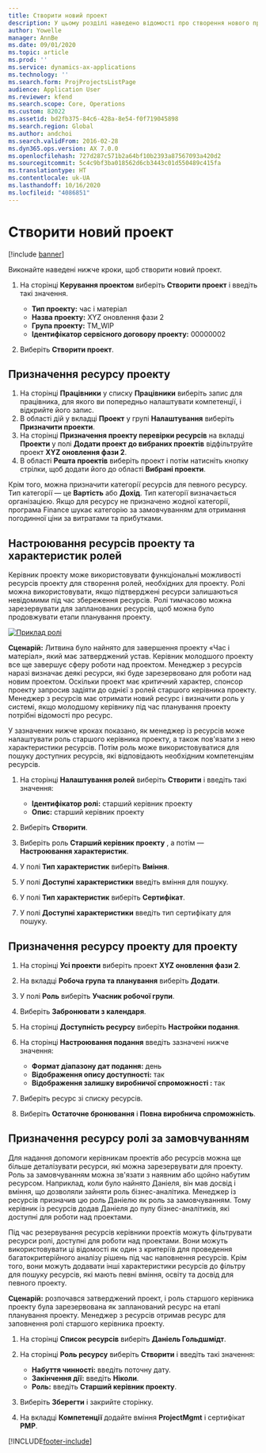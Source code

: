 ```yaml
---
title: Створити новий проект
description: У цьому розділі наведено відомості про створення нового проекту.
author: Yowelle
manager: AnnBe
ms.date: 09/01/2020
ms.topic: article
ms.prod: ''
ms.service: dynamics-ax-applications
ms.technology: ''
ms.search.form: ProjProjectsListPage
audience: Application User
ms.reviewer: kfend
ms.search.scope: Core, Operations
ms.custom: 82022
ms.assetid: bd2fb375-84c6-428a-8e54-f0f719045898
ms.search.region: Global
ms.author: andchoi
ms.search.validFrom: 2016-02-28
ms.dyn365.ops.version: AX 7.0.0
ms.openlocfilehash: 727d287c571b2a64bf10b2393a87567093a420d2
ms.sourcegitcommit: 5c4c9bf3ba018562d6cb3443c01d550489c415fa
ms.translationtype: HT
ms.contentlocale: uk-UA
ms.lasthandoff: 10/16/2020
ms.locfileid: "4086851"
---
```

# <a name="create-a-new-project"></a>Створити новий проект

[!include [banner](../includes/banner.md)]

Виконайте наведені нижче кроки, щоб створити новий проект.

1. На сторінці **Керування проектом** виберіть **Створити проект** і введіть такі значення.

    - **Тип проекту:** час і матеріал
    - **Назва проекту:** XYZ оновлення фази 2
    - **Група проекту:** TM\_WIP
    - **Ідентифікатор сервісного договору проекту:** 00000002

2. Виберіть **Створити проект**.

## <a name="assign-a-resource-to-a-project"></a>Призначення ресурсу проекту

1. На сторінці **Працівники** у списку **Працівники** виберіть запис для працівника, для якого ви попередньо налаштувати компетенції, і відкрийте його запис.
2. В області дій у вкладці **Проект** у групі **Налаштування** виберіть **Призначити проекти**.
3. На сторінці **Призначення проекту перевірки ресурсів** на вкладці **Проекти** у полі **Додати проект до вибраних проектів** відфільтруйте проект **XYZ оновлення фази 2**.
4. В області **Решта проектів** виберіть проект і потім натисніть кнопку стрілки, щоб додати його до області **Вибрані проекти**.

Крім того, можна призначити категорії ресурсів для певного ресурсу. Тип категорії — це **Вартість** або **Дохід**. Тип категорії визначається організацією. Якщо для ресурсу не призначено жодної категорії, програма Finance шукає категорію за замовчуванням для отримання погодинної ціни за витратами та прибутками.

## <a name="set-up-project-resource-and-role-characteristics"></a>Настроювання ресурсів проекту та характеристик ролей

Керівник проекту може використовувати функціональні можливості ресурсів проекту для створення ролей, необхідних для проекту. Ролі можна використовувати, якщо підтверджені ресурси залишаються невідомими під час збереження ресурсів. Ролі тимчасово можна зарезервувати для запланованих ресурсів, щоб можна було продовжувати етапи планування проекту.

[![Приклад ролі](./media/projectresourcing05.jpg)](./media/projectresourcing05.jpg) 

**Сценарій:** Литвина було найнято для завершення проекту «Час і матеріал», який має затверджений устав. Керівник молодшого проекту все ще завершує сферу роботи над проектом. Менеджер з ресурсів наразі визначає деякі ресурси, які буде зарезервовано для роботи над новим проектом. Оскільки проект має критичний характер, спонсор проекту запросив задіяти до однієї з ролей старшого керівника проекту. Менеджер з ресурсів має отримати новий ресурс і визначити роль у системі, якщо молодшому керівнику під час планування проекту потрібні відомості про ресурс.

У зазначених нижче кроках показано, як менеджер із ресурсів може налаштувати роль старшого керівника проекту, а також пов'язати з нею характеристики ресурсів. Потім роль може використовуватися для пошуку доступних ресурсів, які відповідають необхідним компетенціям ресурсів.

1. На сторінці **Налаштування ролей** виберіть **Створити** і введіть такі значення:

    - **Ідентифікатор ролі:** старший керівник проекту
    - **Опис:** старший керівник проекту

2. Виберіть **Створити**.
3. Виберіть роль **Старший керівник проекту** , а потім — **Настроювання характеристик**.
4. У полі **Тип характеристик** виберіть **Вміння**.
5. У полі **Доступні характеристики** введіть вміння для пошуку.
6. У полі **Тип характеристик** виберіть **Сертифікат**.
7. У полі **Доступні характеристики** введіть тип сертифікату для пошуку.

## <a name="assign-a-project-resource-to-a-project"></a>Призначення ресурсу проекту для проекту

1. На сторінці **Усі проекти** виберіть проект **XYZ оновлення фази 2**.
2. На вкладці **Робоча група та планування** виберіть **Додати**.
3. У полі **Роль** виберіть **Учасник робочої групи**.
4. Виберіть **Забронювати з календаря**.
5. На сторінці **Доступність ресурсу** виберіть **Настройки подання**.
6. На сторінці **Настроювання подання** введіть зазначені нижче значення:

    - **Формат діапазону дат подання:** день
    - **Відображення опису доступності:** так
    - **Відображення залишку виробничої спроможності :** так

7. Виберіть ресурс зі списку ресурсів.
8. Виберіть **Остаточне бронювання** і **Повна виробнича спроможність**.

## <a name="assign-a-resource-to-a-default-role"></a>Призначення ресурсу ролі за замовчуванням

Для надання допомоги керівникам проектів або ресурсів можна ще більше деталізувати ресурси, які можна зарезервувати для проекту. Роль за замовчуванням можна зв'язати з наявним або щойно набутим ресурсом. Наприклад, коли було найнято Даніеля, він мав досвід і вміння, що дозволяли зайняти роль бізнес-аналітика. Менеджер із ресурсів призначив цю роль Даніелю як роль за замовчуванням. Тому керівник із ресурсів додав Даніеля до пулу бізнес-аналітиків, які доступні для роботи над проектами.

Під час резервування ресурсів керівники проектів можуть фільтрувати ресурси ролі, доступні для роботи над проектами. Вони можуть використовувати ці відомості як один з критеріїв для проведення багатокритерійного аналізу рішень під час наповнення ресурсів. Крім того, вони можуть додавати інші характеристики ресурсів до фільтру для пошуку ресурсів, які мають певні вміння, освіту та досвід для певного проекту.

**Сценарій:** розпочався затверджений проект, і роль старшого керівника проекту була зарезервована як запланований ресурс на етапі планування проекту. Менеджер з ресурсів отримав ресурс для заповнення ролі старшого керівника проекту.

1. На сторінці **Список ресурсів** виберіть **Даніель Гольдшмідт**.
2. На сторінці **Роль ресурсу** виберіть **Створити** і введіть такі значення:

    - **Набуття чинності:** введіть поточну дату.
    - **Закінчення дії:** введіть **Ніколи**.
    - **Роль:** введіть **Старший керівник проекту**.

3. Виберіть **Зберегти** і закрийте сторінку.
4. На вкладці **Компетенції** додайте вміння **ProjectMgmt** і сертифікат **PMP**.


[!INCLUDE[footer-include](../includes/footer-banner.md)]